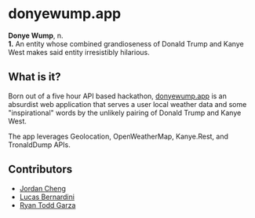 # donyewump.app

**Donye Wump**, n. <br>
**1.** An entity whose combined grandioseness of Donald Trump and Kanye West makes said entity irresistibly hilarious.

## What is it?

Born out of a five hour API based hackathon, [donyewump.app](https://donyewump.app) is an absurdist web application that serves a user local weather data and some "inspirational" words by the unlikely pairing of Donald Trump and Kanye West.

The app leverages Geolocation, OpenWeatherMap, Kanye.Rest, and TronaldDump APIs.

## Contributors

- [Jordan Cheng](https://github.com/jordancheng604)
- [Lucas Bernardini](https://github.com/LucasBernardini)
- [Ryan Todd Garza](https://github.com/ryantoddgarza)
